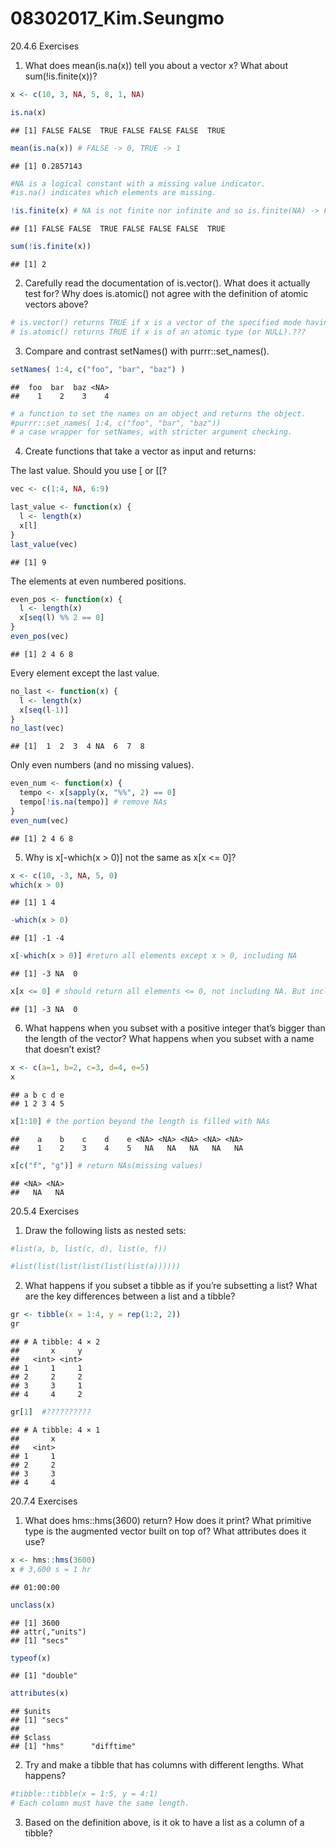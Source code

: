 # 08302017_Kim.Seungmo



20.4.6 Exercises

1. What does mean(is.na(x)) tell you about a vector x? What about sum(!is.finite(x))?

```r
x <- c(10, 3, NA, 5, 8, 1, NA)

is.na(x)
```

```
## [1] FALSE FALSE  TRUE FALSE FALSE FALSE  TRUE
```

```r
mean(is.na(x)) # FALSE -> 0, TRUE -> 1
```

```
## [1] 0.2857143
```

```r
#NA is a logical constant with a missing value indicator. 
#is.na() indicates which elements are missing.

!is.finite(x) # NA is not finite nor infinite and so is.finite(NA) -> FALSE and !is.finite(NA) -> TRUE (not equal to is.infinite(NA)!)
```

```
## [1] FALSE FALSE  TRUE FALSE FALSE FALSE  TRUE
```

```r
sum(!is.finite(x))
```

```
## [1] 2
```

2. Carefully read the documentation of is.vector(). What does it actually test for? Why does is.atomic() not agree with the definition of atomic vectors above?

```r
# is.vector() returns TRUE if x is a vector of the specified mode having no attributes other than names. 
# is.atomic() returns TRUE if x is of an atomic type (or NULL).???
```

3. Compare and contrast setNames() with purrr::set_names().

```r
setNames( 1:4, c("foo", "bar", "baz") )
```

```
##  foo  bar  baz <NA> 
##    1    2    3    4
```

```r
# a function to set the names on an object and returns the object.
#purrr::set_names( 1:4, c("foo", "bar", "baz"))
# a case wrapper for setNames, with stricter argument checking.
```

4. Create functions that take a vector as input and returns:

  The last value. Should you use [ or [[?

```r
vec <- c(1:4, NA, 6:9)

last_value <- function(x) {
  l <- length(x)
  x[l]
}
last_value(vec)
```

```
## [1] 9
```
  The elements at even numbered positions.

```r
even_pos <- function(x) {
  l <- length(x)
  x[seq(l) %% 2 == 0]
}
even_pos(vec)
```

```
## [1] 2 4 6 8
```
  Every element except the last value.

```r
no_last <- function(x) {
  l <- length(x)
  x[seq(l-1)]
}
no_last(vec)
```

```
## [1]  1  2  3  4 NA  6  7  8
```
Only even numbers (and no missing values).

```r
even_num <- function(x) {
  tempo <- x[sapply(x, "%%", 2) == 0]  
  tempo[!is.na(tempo)] # remove NAs
}
even_num(vec)
```

```
## [1] 2 4 6 8
```

5. Why is x[-which(x > 0)] not the same as x[x <= 0]?

```r
x <- c(10, -3, NA, 5, 0)
which(x > 0) 
```

```
## [1] 1 4
```

```r
-which(x > 0) 
```

```
## [1] -1 -4
```

```r
x[-which(x > 0)] #return all elements except x > 0, including NA
```

```
## [1] -3 NA  0
```

```r
x[x <= 0] # should return all elements <= 0, not including NA. But include NA. Why?
```

```
## [1] -3 NA  0
```


6. What happens when you subset with a positive integer that’s bigger than the length of the vector? What happens when you subset with a name that doesn’t exist?

```r
x <- c(a=1, b=2, c=3, d=4, e=5)
x
```

```
## a b c d e 
## 1 2 3 4 5
```

```r
x[1:10] # the portion beyond the length is filled with NAs
```

```
##    a    b    c    d    e <NA> <NA> <NA> <NA> <NA> 
##    1    2    3    4    5   NA   NA   NA   NA   NA
```

```r
x[c("f", "g")] # return NAs(missing values)
```

```
## <NA> <NA> 
##   NA   NA
```


20.5.4 Exercises

1. Draw the following lists as nested sets:


```r
#list(a, b, list(c, d), list(e, f))
```


```r
#list(list(list(list(list(list(a))))))
```

  
2. What happens if you subset a tibble as if you’re subsetting a list? What are the key differences between a list and a tibble?

```r
gr <- tibble(x = 1:4, y = rep(1:2, 2))
gr
```

```
## # A tibble: 4 × 2
##       x     y
##   <int> <int>
## 1     1     1
## 2     2     2
## 3     3     1
## 4     4     2
```

```r
gr[1]  #??????????
```

```
## # A tibble: 4 × 1
##       x
##   <int>
## 1     1
## 2     2
## 3     3
## 4     4
```

20.7.4 Exercises

1. What does hms::hms(3600) return? How does it print? What primitive type is the augmented vector built on top of? What attributes does it use?

```r
x <- hms::hms(3600) 
x # 3,600 s = 1 hr
```

```
## 01:00:00
```

```r
unclass(x)
```

```
## [1] 3600
## attr(,"units")
## [1] "secs"
```

```r
typeof(x)
```

```
## [1] "double"
```

```r
attributes(x)
```

```
## $units
## [1] "secs"
## 
## $class
## [1] "hms"      "difftime"
```

2. Try and make a tibble that has columns with different lengths. What happens?

```r
#tibble::tibble(x = 1:5, y = 4:1)
# Each column must have the same length.
```

3. Based on the definition above, is it ok to have a list as a column of a tibble?



